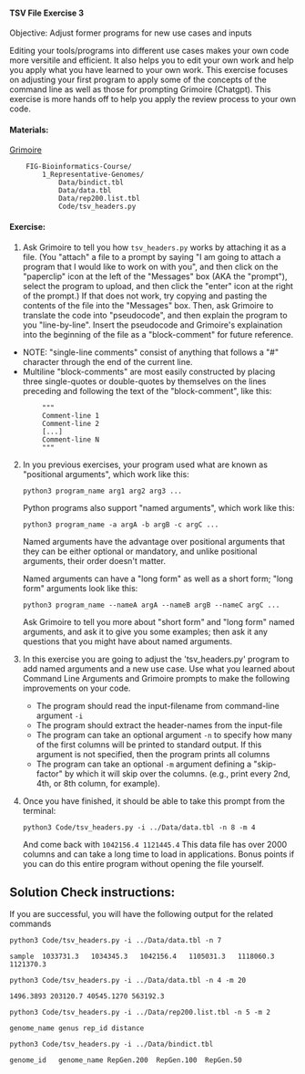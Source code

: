 #### TSV File Exercise 3

 Objective: Adjust former programs for new use cases and inputs

 Editing your tools/programs into different use cases makes your own code more versitile and efficient. It also helps you to edit your own work and help you apply what you have learned to your own work. This exercise focuses on adjusting your first program to apply some of the concepts of the command line as well as those for prompting Grimoire (Chatgpt). This exercise is more hands off to help you apply the review process to your own code.

#### Materials: 
[Grimoire](https://chat.openai.com/g/g-n7Rs0IK86-grimoire)
```
    FIG-Bioinformatics-Course/
        1_Representative-Genomes/
            Data/bindict.tbl
            Data/data.tbl
            Data/rep200.list.tbl
            Code/tsv_headers.py
```

#### Exercise: 

1. Ask Grimoire to tell you how `tsv_headers.py` works by attaching it as a file. (You "attach" a file to a prompt by saying "I am going to attach a program that I would like to work on with you", and then click on the "paperclip" icon at the left of the "Messages" box (AKA the "prompt"), select the program to upload, and then click the "enter" icon at the right of the prompt.) If that does not work, try copying and pasting the contents of the file into the "Messages" box. Then, ask Grimoire to translate the code into "pseudocode", and then explain the program to you "line-by-line". Insert the pseudocode and Grimoire's explaination into the beginning of the file as a "block-comment" for future reference.
* NOTE: "single-line comments" consist of anything that follows a "#" character through the end of the current line.
* Multiline "block-comments" are most easily constructed by placing three single-quotes or double-quotes by themselves on the lines preceding and following the text of the "block-comment", like this:
```
        """
        Comment-line 1
        Comment-line 2
        [...]
        Comment-line N
        """
```

2. In you previous exercises, your program used what are known as "positional arguments", which work like this:

    ``` python3 program_name arg1 arg2 arg3 ... ```

    Python programs also support "named arguments", which work like this:

    ``` python3 program_name -a argA -b argB -c argC ... ```

    Named arguments have the advantage over positional arguments that they can be either optional or mandatory, and unlike positional arguments, their order doesn't matter.

    Named arguments can have a "long form" as well as a short form; "long form" arguments look like this:
    
    ``` python3 program_name --nameA argA --nameB argB --nameC argC ... ```

    Ask Grimoire to tell you more about "short form" and "long form" named arguments, and ask it to give you some examples; then ask it any questions that you might have about named arguments.


3. In this exercise you are going to adjust the 'tsv_headers.py' program to add named arguments and a new use case. Use what you learned about Command Line Arguments and Grimoire prompts to make the following improvements on your code. 
    * The program should read the input-filename from command-line argument ```-i```
    * The program should extract the header-names from the input-file
    * The program can take an optional argument ```-n``` to specify how many of the first columns will be printed to standard output. If this argument is not specified, then the program prints all columns
    * The program can take an optional ```-m``` argument defining a "skip-factor" by which it will skip over the columns. (e.g., print every 2nd, 4th, or 8th column, for example).
    
3. Once you have finished, it should be able to take this prompt from the terminal:
    
    ``` python3 Code/tsv_headers.py -i ../Data/data.tbl -n 8 -m 4 ```
    
    And come back with
    ``` 1042156.4 1121445.4 ```
    This data file has over 2000 columns and can take a long time to load in applications. Bonus points if you can do this entire program without opening the file yourself.

## Solution Check instructions:
If you are successful, you will have the following output for the related commands

``` python3 Code/tsv_headers.py -i ../Data/data.tbl -n 7 ```

``` sample	1033731.3	1034345.3	1042156.4	1105031.3	1118060.3	1121370.3 ```

``` python3 Code/tsv_headers.py -i ../Data/data.tbl -n 4 -m 20 ```

``` 1496.3893 203120.7 40545.1270 563192.3 ```

``` python3 Code/tsv_headers.py -i ../Data/rep200.list.tbl -n 5 -m 2 ```

``` genome_name genus rep_id distance ```

``` python3 Code/tsv_headers.py -i ../Data/bindict.tbl ```

``` genome_id	genome_name	RepGen.200	RepGen.100	RepGen.50 ```
